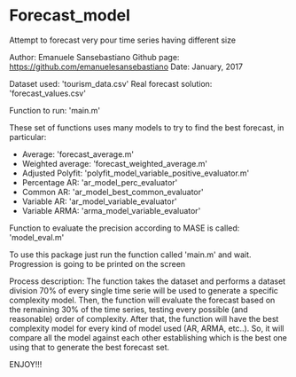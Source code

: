 # Forecast_model
Attempt to forecast very pour time series having different size 

Author: Emanuele Sansebastiano
Github page: https://github.com/emanuelesansebastiano
Date: January, 2017

Dataset used: 'tourism_data.csv'
Real forecast solution: 'forecast_values.csv'

Function to run: 'main.m'

These set of functions uses many models to try to find the best forecast, in particular:
- Average: 'forecast_average.m'
- Weighted average: 'forecast_weighted_average.m'
- Adjusted Polyfit: 'polyfit_model_variable_positive_evaluator.m'
- Percentage AR: 'ar_model_perc_evaluator'
- Common AR: 'ar_model_best_common_evaluator'
- Variable AR: 'ar_model_variable_evaluator'
- Variable ARMA: 'arma_model_variable_evaluator'

Function to evaluate the precision according to MASE is called: 'model_eval.m'

To use this package just run the function called 'main.m' and wait. Progression is going to be printed on the screen

Process description:
The function takes the dataset and performs a dataset division 70% of every single time serie will be used to generate a specific complexity model. Then, the function will evaluate the forecast based on the remaining 30% of the time series, testing every possible (and reasonable) order of complexity. After that, the function will have the best complexity model for every kind of model used (AR, ARMA, etc..). So, it will compare all the model against each other establishing which is the best one using that to generate the best forecast set. 

ENJOY!!!

